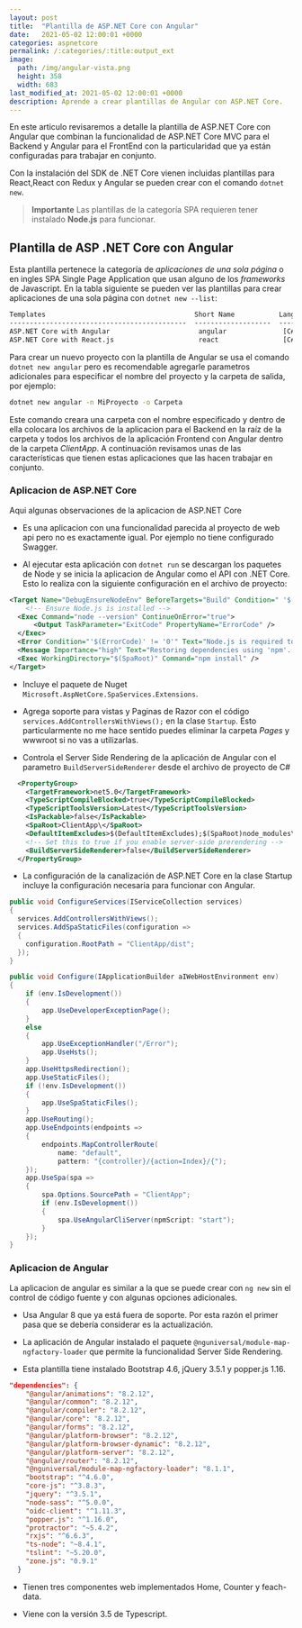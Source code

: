 ```yaml
---
layout: post
title:  "Plantilla de ASP.NET Core con Angular"
date:   2021-05-02 12:00:01 +0000
categories: aspnetcore
permalink: /:categories/:title:output_ext
image:
  path: /img/angular-vista.png
  height: 358
  width: 683
last_modified_at: 2021-05-02 12:00:01 +0000
description: Aprende a crear plantillas de Angular con ASP.NET Core.
---
```


En este articulo revisaremos a detalle la plantilla de ASP.NET Core con Angular que combinan la funcionalidad de ASP.NET Core MVC para el Backend y Angular para el FrontEnd con la particularidad que ya están configuradas para trabajar en conjunto.

Con la instalación del SDK de .NET Core vienen incluidas plantillas para React,React con Redux y Angular se pueden crear con el comando `dotnet new`.

> **Importante** Las plantillas de la categoría SPA requieren tener instalado **Node.js** para funcionar.

## Plantilla de ASP .NET Core con Angular

Esta plantilla pertenece la categoría de _aplicaciones de una sola página_ o en ingles SPA Single Page Application que usan alguno de los _frameworks_ de Javascript. En la tabla siguiente se pueden ver las plantillas para crear aplicaciones de una sola página con `dotnet new --list`:

```txt
Templates                                     Short Name           Language    Tags                  
--------------------------------------------  -------------------  ----------  ----------------------  
ASP.NET Core with Angular                      angular              [C#]        Web/MVC/SPA
ASP.NET Core with React.js                     react                [C#]        Web/MVC/SPA          
```

Para crear un nuevo proyecto con la plantilla de Angular se usa el comando `dotnet new angular` pero es recomendable agregarle parametros adicionales para especificar el nombre del proyecto y la carpeta de salida, por ejemplo:

```cmd
dotnet new angular -n MiProyecto -o Carpeta 
```

Este comando creara una carpeta con el nombre especificado y dentro de ella colocara los archivos de la aplicacion para el Backend en la raíz de la carpeta y todos los archivos de la aplicación Frontend con Angular dentro de la carpeta _ClientApp_. A continuación revisamos unas de las características que tienen estas aplicaciones que las hacen trabajar en conjunto.

### Aplicacion de ASP.NET Core

Aqui algunas observaciones de la aplicacion de ASP.NET Core

* Es una aplicacion con una funcionalidad parecida al proyecto de web api pero no es exactamente igual. Por ejemplo no tiene configurado Swagger.

* Al ejecutar esta aplicación con `dotnet run` se descargan los paquetes de Node y se inicia la aplicacion de Angular como el API con .NET Core. Esto lo realiza con la siguiente configuración en el archivo de proyecto:

```xml
<Target Name="DebugEnsureNodeEnv" BeforeTargets="Build" Condition=" '$(Configuration)' == 'Debug' And !Exists('$(SpaRoot)node_modules') ">
    <!-- Ensure Node.js is installed -->
  <Exec Command="node --version" ContinueOnError="true">
      <Output TaskParameter="ExitCode" PropertyName="ErrorCode" />
  </Exec>
  <Error Condition="'$(ErrorCode)' != '0'" Text="Node.js is required to build and run this project. To continue, please install Node.js from https://nodejs.org/, and then restart your command prompt or IDE." />
  <Message Importance="high" Text="Restoring dependencies using 'npm'. This may take several minutes..." />
  <Exec WorkingDirectory="$(SpaRoot)" Command="npm install" />
</Target>
```

* Incluye el paquete de Nuget `Microsoft.AspNetCore.SpaServices.Extensions`.

* Agrega soporte para vistas y Paginas de Razor con el código `services.AddControllersWithViews();` en la clase `Startup`. Esto particularmente no me hace sentido puedes eliminar la carpeta _Pages_ y wwwroot si no vas a utilizarlas.

* Controla el Server Side Rendering de la aplicación de Angular con el parametro `BuildServerSideRenderer` desde el archivo de proyecto de C#

```xml
  <PropertyGroup>
    <TargetFramework>net5.0</TargetFramework>
    <TypeScriptCompileBlocked>true</TypeScriptCompileBlocked>
    <TypeScriptToolsVersion>Latest</TypeScriptToolsVersion>
    <IsPackable>false</IsPackable>
    <SpaRoot>ClientApp\</SpaRoot>
    <DefaultItemExcludes>$(DefaultItemExcludes);$(SpaRoot)node_modules\**</DefaultItemExcludes>
    <!-- Set this to true if you enable server-side prerendering -->
    <BuildServerSideRenderer>false</BuildServerSideRenderer>
  </PropertyGroup>

```

* La configuración de la canalización de ASP.NET Core en la clase Startup incluye la configuración necesaria para funcionar con Angular.

```cs
public void ConfigureServices(IServiceCollection services)
{
  services.AddControllersWithViews();
  services.AddSpaStaticFiles(configuration =>
  {
    configuration.RootPath = "ClientApp/dist";
  });
}

public void Configure(IApplicationBuilder aIWebHostEnvironment env)
{
    if (env.IsDevelopment())
    {
        app.UseDeveloperExceptionPage();
    }
    else
    {
        app.UseExceptionHandler("/Error");
        app.UseHsts();
    }
    app.UseHttpsRedirection();
    app.UseStaticFiles();
    if (!env.IsDevelopment())
    {
        app.UseSpaStaticFiles();
    }
    app.UseRouting();
    app.UseEndpoints(endpoints =>
    {
        endpoints.MapControllerRoute(
            name: "default",
            pattern: "{controller}/{action=Index}/{");
    });
    app.UseSpa(spa =>
    {
        spa.Options.SourcePath = "ClientApp";
        if (env.IsDevelopment())
        {
            spa.UseAngularCliServer(npmScript: "start");
        }
    });
}
```

### Aplicacion de Angular

La aplicacion de angular es similar a la que se puede crear con `ng new` sin el control de código fuente y con algunas opciones adicionales.

* Usa Angular 8 que ya está fuera de soporte. Por esta razón el primer pasa que se debería considerar es la actualización.

* La aplicación de Angular instalado el paquete `@nguniversal/module-map-ngfactory-loader` que permite la funcionalidad Server Side Rendering.

* Esta plantilla tiene instalado Bootstrap 4.6, jQuery 3.5.1 y popper.js 1.16.

```json
"dependencies": {
    "@angular/animations": "8.2.12",
    "@angular/common": "8.2.12",
    "@angular/compiler": "8.2.12",
    "@angular/core": "8.2.12",
    "@angular/forms": "8.2.12",
    "@angular/platform-browser": "8.2.12",
    "@angular/platform-browser-dynamic": "8.2.12",
    "@angular/platform-server": "8.2.12",
    "@angular/router": "8.2.12",
    "@nguniversal/module-map-ngfactory-loader": "8.1.1",
    "bootstrap": "^4.6.0",
    "core-js": "^3.8.3",
    "jquery": "^3.5.1",
    "node-sass": "^5.0.0",
    "oidc-client": "^1.11.3",
    "popper.js": "^1.16.0",
    "protractor": "~5.4.2",
    "rxjs": "^6.6.3",
    "ts-node": "~8.4.1",
    "tslint": "~5.20.0",
    "zone.js": "0.9.1"
  }
```
* Tienen tres componentes web implementados Home, Counter y feach-data.

* Viene con la versión 3.5 de Typescript.
